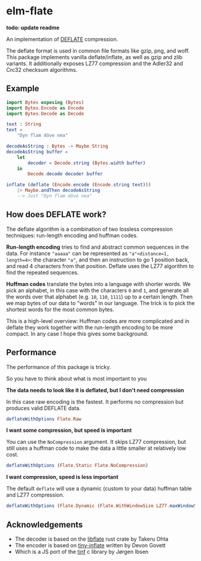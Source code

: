 # elm-flate

__todo: update readme__

An implementation of [DEFLATE](https://www.ietf.org/rfc/rfc1951.txt) compression.

The deflate format is used in common file formats like gzip, png, and woff.
This package implements vanilla deflate/inflate, as well as gzip and zlib variants.
It additionally exposes LZ77 compression and the Adler32 and Crc32 checksum algorithms.


## Example

```elm
import Bytes exposing (Bytes)
import Bytes.Encode as Encode
import Bytes.Decode as Decode

text : String
text =
    "Dyn flam dôve nea"

decodeAsString : Bytes -> Maybe String
decodeAsString buffer =
    let 
        decoder = Decode.string (Bytes.width buffer)
    in 
        Decode.decode decoder buffer

inflate (deflate (Encode.encode (Encode.string text)))
    |> Maybe.andThen decodeAsString
    --> Just "Dyn flam dôve nea"
```

## How does DEFLATE work? 

The deflate algorithm is a combination of two lossless compression techniques: run-length encoding and huffman codes.

**Run-length encoding** tries to find and abstract common sequences in the data. For instance `"aaaaa"` can be represented as `"a"<distance=1, length=4>`: the character `"a"`, and then an instruction to go 1 position back, and read 4 characters from that position. Deflate uses the LZ77 algorithm to find the repeated sequences.

**Huffman codes** translate the bytes into a language with shorter words. We pick an alphabet, in this case with the characters `0` and `1`, and generate all the words over that alphabet (e.g. `10`, `110`, `1111`) up to a certain length. Then we map bytes of our data to "words" in our language. The trick is to pick the shortest words for the most common bytes.

This is a high-level overview: Huffman codes are more complicated and in deflate they work together with the run-length encoding to be more compact. In any case I hope this gives some background. 

## Performance

The performance of this package is tricky. 

So you have to think about what is most important to you

**The data needs to look like it is deflated, but I don't need compression**

In this case raw encoding is the fastest. It performs no compression but produces valid DEFLATE data.

```elm
deflateWithOptions Flate.Raw
```

**I want some compression, but speed is important**

You can use the `NoCompression` argument. It skips LZ77 compression, but still uses a huffman code to make the data a little smaller at relatively low cost. 

```elm
deflateWithOptions (Flate.Static Flate.NoCompression)
```
**I want compression, speed is less important**

The default `deflate` will use a dynamic (custom to your data) huffman table and LZ77 compression.

```elm
deflateWithOptions (Flate.Dynamic (Flate.WithWindowSize LZ77.maxWindowSize))
```

## Acknowledgements

* The decoder is based on the [libflate](https://docs.rs/libflate/0.1.25/libflate/) rust crate by Takeru Ohta
* The encoder is based on [tiny-inflate](https://github.com/foliojs/tiny-inflate) written by Devon Govett
* Which is a JS port of the  [tinf](https://bitbucket.org/jibsen/tinf/src/default/) c library by Jørgen Ibsen


